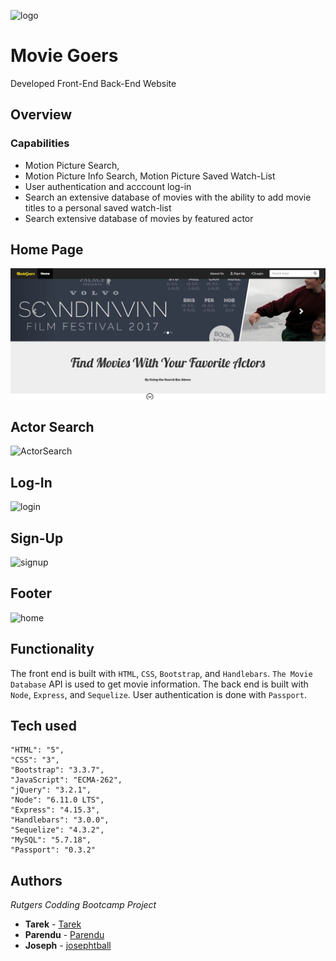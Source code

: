 ![logo](https://user-images.githubusercontent.com/25464867/29844674-12cf6b4a-8cde-11e7-9e4c-0164a5c00b49.png)
# Movie Goers
Developed Front-End Back-End Website


## Overview
### Capabilities
* Motion Picture Search, 
* Motion Picture Info Search, Motion Picture Saved Watch-List 
* User authentication and acccount log-in
* Search an extensive database of movies with the ability to add movie titles to a personal saved watch-list
* Search extensive database of movies by featured actor 

## Home Page
![Home Page](screenshots/home.jpg)



## Actor Search
![ActorSearch](https://user-images.githubusercontent.com/25464867/29844005-d8cc97d0-8cdb-11e7-91b6-ae05f10ede4f.png)
## Log-In
![login](https://user-images.githubusercontent.com/25464867/29844812-9f882572-8cde-11e7-8a0f-866ab259369e.png)

## Sign-Up
![signup](https://user-images.githubusercontent.com/25464867/29844815-a173b9e6-8cde-11e7-822e-a2322ea14724.png)

## Footer
![home](https://user-images.githubusercontent.com/25464867/29844816-a334d986-8cde-11e7-935c-a9ae383d263c.png)

## Functionality
The front end is built with `HTML`, `CSS`, `Bootstrap`, and `Handlebars`. `The Movie Database` API is used to get movie information. The back end is built with `Node`, `Express`, and `Sequelize`. User authentication is done with `Passport`. 


## Tech used

    "HTML": "5",
    "CSS": "3",
    "Bootstrap": "3.3.7",
    "JavaScript": "ECMA-262",
    "jQuery": "3.2.1",
    "Node": "6.11.0 LTS",
    "Express": "4.15.3",
    "Handlebars": "3.0.0",
    "Sequelize": "4.3.2",
    "MySQL": "5.7.18",
    "Passport": "0.3.2"


## Authors
*Rutgers Codding Bootcamp Project*
* **Tarek** - [Tarek](https://github.com/Tarek731)
* **Parendu** - [Parendu](https://github.com/parendu)
* **Joseph** - [josephtball](https://github.com/josephtball)
